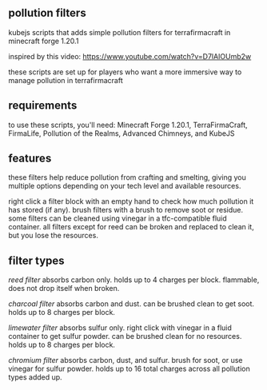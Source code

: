 ## pollution filters
kubejs scripts that adds simple pollution filters for terrafirmacraft in minecraft forge 1.20.1

inspired by this video: https://www.youtube.com/watch?v=D7lAIOUmb2w

these scripts are set up for players who want a more immersive way to manage pollution in terrafirmacraft

## requirements
to use these scripts, you'll need:
Minecraft Forge 1.20.1,
TerraFirmaCraft,
FirmaLife,
Pollution of the Realms,
Advanced Chimneys,
and KubeJS

## features
these filters help reduce pollution from crafting and smelting, giving you multiple options depending on your tech level and available resources.

right click a filter block with an empty hand to check how much pollution it has stored (if any).
brush filters with a brush to remove soot or residue.
some filters can be cleaned using vinegar in a tfc-compatible fluid container.
all filters except for reed can be broken and replaced to clean it, but you lose the resources.

## filter types
*reed filter*
absorbs carbon only.
holds up to 4 charges per block.
flammable, does not drop itself when broken.

*charcoal filter*
absorbs carbon and dust.
can be brushed clean to get soot.
holds up to 8 charges per block.

*limewater filter*
absorbs sulfur only.
right click with vinegar in a fluid container to get sulfur powder.
can be brushed clean for no resources.
holds up to 8 charges per block.

*chromium filter*
absorbs carbon, dust, and sulfur.
brush for soot, or use vinegar for sulfur powder.
holds up to 16 total charges across all pollution types added up.
